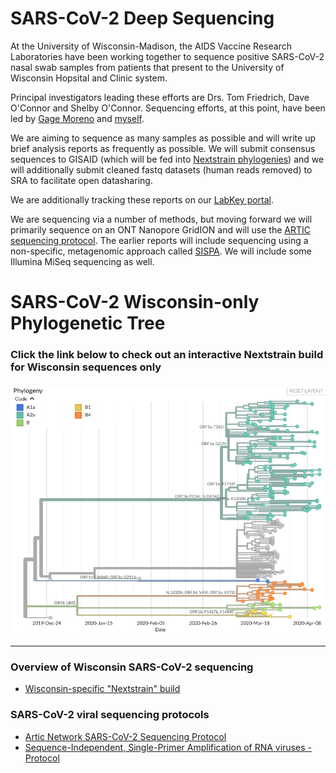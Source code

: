 # SARS-CoV-2 Deep Sequencing 

At the University of Wisconsin-Madison, the AIDS Vaccine Research Laboratories have been working together to sequence positive SARS-CoV-2 nasal swab samples from patients that present to the University of Wisconsin Hopsital and Clinic system.

Principal investigators leading these efforts are Drs. Tom Friedrich, Dave O'Connor and Shelby O'Connor. Sequencing efforts, at this point, have been led by [Gage Moreno](https://twitter.com/GageKMoreno) and [myself](https://twitter.com/KATarinambraun). 

We are aiming to sequence as many samples as possible and will write up brief analysis reports as frequently as possible. We will submit consensus sequences to GISAID (which will be fed into [Nextstrain phylogenies](https://nextstrain.org/ncov)) and we will additionally submit cleaned fastq datasets (human reads removed) to SRA to facilitate open datasharing. 

We are additionally tracking these reports on our [LabKey portal](https://openresearch.labkey.com/wiki/ZEST/Ncov/page.view?name=sars-cov-2-sequencing). 

We are sequencing via a number of methods, but moving forward we will primarily sequence on an ONT Nanopore GridION and will use the [ARTIC sequencing protocol](https://artic.network/ncov-2019). The earlier reports will include sequencing using a non-specific, metagenomic approach called [SISPA](https://www.protocols.io/view/sequence-independent-single-primer-amplification-o-bb3miqk6). We will include some Illumina MiSeq sequencing as well. 

<div class="labkey-wiki">
<div class="lk-markdown-container">
<h1>SARS-CoV-2 Wisconsin-only Phylogenetic Tree</h1>  
<h3> Click the link below to check out an interactive Nextstrain build for Wisconsin sequences only <h3>
<p><img src="nextstrain_screenshot.png" alt="" width="900" usemap="#image-map" /> <map name="image-map"> 
<area title="WI NextStrain build" shape="rect" coords="9,3563,4801,4" href="http://35.226.31.45/ncov/2020-04-14?branchLabel=aa&amp;c=clade_membership" alt="WI NextStrain build" target="" /> </map></p>
<hr />
<h3>Overview of Wisconsin SARS-CoV-2 sequencing</h3>
<ul>
<li><a href="http://35.226.31.45/ncov/2020-04-14?branchLabel=aa&amp;c=clade_membership">Wisconsin-specific "Nextstrain" build</a></li>
</ul>
<h3>SARS-CoV-2 viral sequencing protocols</h3>
<ul>
<li><a href="https://www.protocols.io/view/ncov-2019-sequencing-protocol-bbmuik6w">Artic Network SARS-CoV-2 Sequencing Protocol</a></li>
<li><a href="https://docs.google.com/document/d/1bUzlTXuaEzJ-vagLUwr0GsdhJWP6Gclg45D_vUjuUBA/edit?usp=sharing">Sequence-Independent, Single-Primer Amplification of RNA viruses - Protocol</a></li>
</ul>
</div>
</div>
